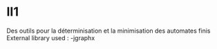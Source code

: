 # II1
Des outils pour la déterminisation et la minimisation des automates finis 
External library used :
-jgraphx

